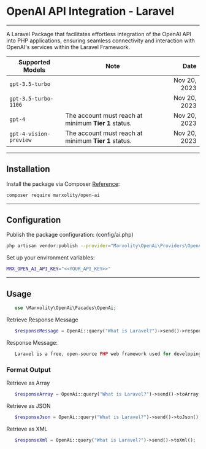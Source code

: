 # OpenAI API Integration - Laravel
***
A Laravel Package that facilitates effortless integration of the OpenAI API into PHP applications, ensuring seamless connectivity and interaction with OpenAI's services within the Laravel Framework.

| Supported Models| Note | Date|
| ------------- | ------------- |-----:|
| `gpt-3.5-turbo`| | Nov 20, 2023|
| `gpt-3.5-turbo-1106`| | Nov 20, 2023|
| `gpt-4` | The account must reach at minimum **Tier 1** status. |  Nov 20, 2023|
| `gpt-4-vision-preview` | The account must reach at minimum **Tier 1** status. |  Nov 20, 2023|

---
## Installation
Install the package via Composer [Reference](https://packagist.org/packages/marxolity/open-ai):
```bash
composer require marxolity/open-ai
```
---
## Configuration
Publish the package configuration: (config/ai.php)
```bash
php artisan vendor:publish --provider="Marxolity\OpenAi\Providers\OpenAIServiceProvider" --tag="config"
```
Set up your environment variables:
```bash
MRX_OPEN_AI_API_KEY="<<YOUR_API_KEY>>"
```
---
## Usage
```php
   use \Marxolity\OpenAi\Facades\OpenAi;
```
Retrieve Response Message

```php
   $responseMessage = OpenAi::query("What is Laravel?")->send()->responseMessage;
```
Response Message:
```php
   Laravel is a free, open-source PHP web framework used for developing web applications. It fol...
```
### Format Output
Retrieve as Array
```php
   $responseArray = OpenAi::query("What is Laravel?")->send()->toArray();
```
Retrieve as JSON
```php
   $responseJson = OpenAi::query("What is Laravel?")->send()->toJson();
```
Retrieve as XML
```php
   $responseXml = OpenAi::query("What is Laravel?")->send()->toXml();
```